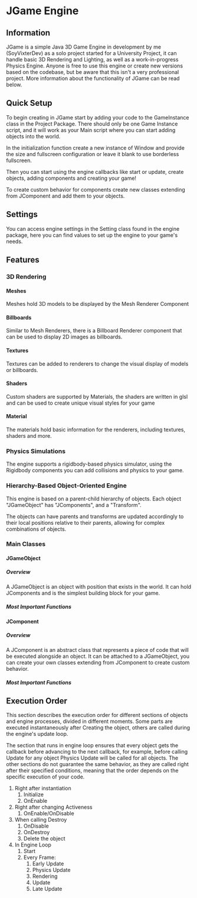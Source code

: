 # JGame Engine

## Information
JGame is a simple Java 3D Game Engine in development by me (SoyVixterDev) as a solo project started for a University Project, it can handle basic 3D Rendering and Lighting, as well as a work-in-progress Physics Engine. Anyone is free to use this engine or create new versions based on the codebase, but be aware that this isn't a very professional project. More information about the functionality of JGame can be read below.

## Quick Setup
To begin creating in JGame start by adding your code to the GameInstance class in the Project Package. There should only be one Game Instance script, and it will work as your Main script where you can start adding objects into the world.


In the initialization function create a new instance of Window and provide the size and fullscreen configuration or leave it blank to use borderless fullscreen.

Then you can start using the engine callbacks like start or update, create objects, adding components and creating your game!

To create custom behavior for components create new classes extending from JComponent and add them to your objects.

## Settings
You can access engine settings in the Setting class found in the engine package, here you can find values to set up the engine to your game's needs.

## Features

### 3D Rendering

#### Meshes
Meshes hold 3D models to be displayed by the Mesh Renderer Component
#### Billboards
Similar to Mesh Renderers, there is a Billboard Renderer component that can be used to display 2D images as billboards.
#### Textures
Textures can be added to renderers to change the visual display of models or billboards.
#### Shaders
Custom shaders are supported by Materials, the shaders are written in glsl and can be used to create unique visual styles for your game
#### Material
The materials hold basic information for the renderers, including textures, shaders and more.
### Physics Simulations
The engine supports a rigidbody-based physics simulator, using the Rigidbody components you can add collisions and physics to your game.
### Hierarchy-Based Object-Oriented Engine
This engine is based on a parent-child hierarchy of objects.
Each object "JGameObject" has "JComponents", and a "Transform".

The objects can have parents and transforms are updated accordingly to their local positions relative to their parents, allowing for complex combinations of objects.
### Main Classes

#### JGameObject
##### Overview
A JGameObject is an object with position that exists in the world. It can hold JComponents and is the simplest building block for your game.

##### Most Important Functions

#### JComponent
##### Overview
A JComponent is an abstract class that represents a piece of code that will be executed alongside an object. It can be attached to a JGameObject, you can create your own classes extending from JComponent to create custom behavior.
##### Most Important Functions


## Execution Order
This section describes the execution order for different sections of objects and engine processes, divided in different moments. Some parts are executed instantaneously after Creating the object, others are called during the engine's update loop.

The section that runs in engine loop ensures that every object gets the callback before advancing to the next callback, for example, before calling Update for any object Physics Update will be called for all objects.
The other sections do not guarantee the same behavior, as they are called right after their specified conditions, meaning that the order depends on the specific execution of your code.
1. Right after instantiation
   1. Initialize
   2. OnEnable
2. Right after changing Activeness
    1. OnEnable/OnDisable
3. When calling Destroy
    1. OnDisable
    2. OnDestroy
    3. Delete the object
4. In Engine Loop
   1. Start
   2. Every Frame:
      1. Early Update
      2. Physics Update
      3. Rendering
      4. Update
      5. Late Update
